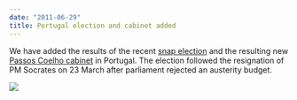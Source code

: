 ```yaml
---
date: "2011-06-29"
title: Portugal election and cabinet added
---
```


We have added the results of the recent [snap election](http://dev.parlgov.org/data/prt/election-parliament/2011-06-05/?sources=true) and the resulting new [Passos Coelho cabinet](http://dev.parlgov.org/data/prt/cabinet-party/2011-06-15/) in Portugal. The election followed the resignation of PM Socrates on 23 March after parliament rejected an austerity budget.

![](/images/parliament-sweden.jpg)
